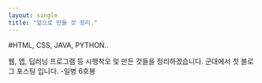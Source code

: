 ```yaml
---
layout: single
title: "앞으로 만들 것 정리."
---
```


#HTML, CSS, JAVA, PYTHON..

웹, 앱, 딥러닝 프로그램 등 시행착오 및 만든 것들을 정리하겠습니다.
군대에서 첫 블로그 포스팅 입니다.
-일병 6호봉
